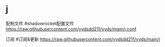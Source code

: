 # j
配制文件
#shadowrocket配置文件 https://raw.githubusercontent.com/yydsdd211/yyds/main/j.conf



订阅
#订阅&更新 https://raw.githubusercontent.com/yydsdd211/yyds/main/j

